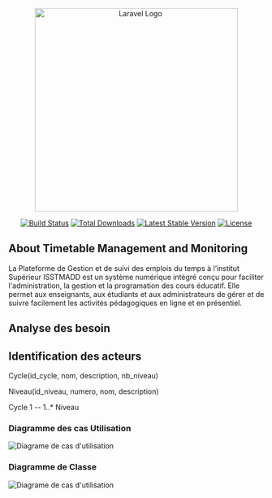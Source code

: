 <p align="center"><a href="https://laravel.com" target="_blank"><img src="https://raw.githubusercontent.com/laravel/art/master/logo-lockup/5%20SVG/2%20CMYK/1%20Full%20Color/laravel-logolockup-cmyk-red.svg" width="400" alt="Laravel Logo"></a></p>

<p align="center">
<a href="https://github.com/laravel/framework/actions"><img src="https://github.com/laravel/framework/workflows/tests/badge.svg" alt="Build Status"></a>
<a href="https://packagist.org/packages/laravel/framework"><img src="https://img.shields.io/packagist/dt/laravel/framework" alt="Total Downloads"></a>
<a href="https://packagist.org/packages/laravel/framework"><img src="https://img.shields.io/packagist/v/laravel/framework" alt="Latest Stable Version"></a>
<a href="https://packagist.org/packages/laravel/framework"><img src="https://img.shields.io/packagist/l/laravel/framework" alt="License"></a>
</p>

## About Timetable Management and Monitoring

La Plateforme de Gestion et de suivi des emplois du temps à l’institut Supérieur ISSTMADD est un système numérique intégré conçu pour faciliter l'administration, la gestion et la programation des cours éducatif. Elle permet aux enseignants, aux étudiants et aux administrateurs de gérer et de suivre facilement les activités pédagogiques en ligne et en présentiel.

## Analyse des besoin

## Identification des acteurs

Cycle(id_cycle, nom, description, nb_niveau)

Niveau(id_niveau, numero, nom, description)

Cycle 1 -- 1..* Niveau

### Diagramme des cas Utilisation

![Diagrame de cas d'utilisation](design\useCase-Diagram.png)

### Diagramme de Classe

![Diagrame de cas d'utilisation](design\classDiagram.svg)
